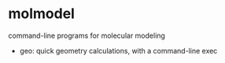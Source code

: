 # molmodel
command-line programs for molecular modeling

- geo: quick geometry calculations, with a command-line exec
